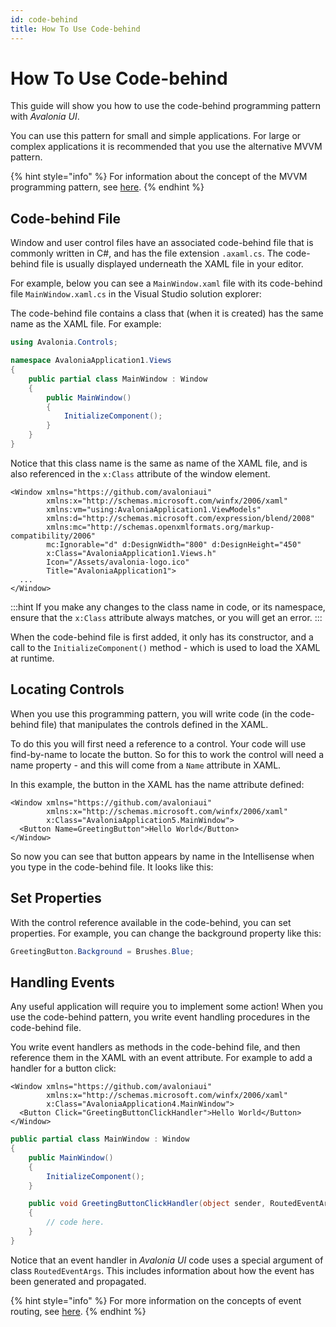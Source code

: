 ```yaml
---
id: code-behind
title: How To Use Code-behind
---
```


# How To Use Code-behind

This guide will show you how to use the code-behind programming pattern with _Avalonia UI_.&#x20;

You can use this pattern for small and simple applications. For large or complex applications it is  recommended that you use the alternative MVVM pattern.

{% hint style="info" %}
For information about the concept of the MVVM programming pattern, see [here](../../concepts/the-mvvm-pattern/).
{% endhint %}

## Code-behind File

Window and user control files have an associated code-behind file that is commonly written in C#, and has the file extension `.axaml.cs`. The code-behind file is usually displayed underneath the XAML file in your editor.&#x20;

For example, below you can see a `MainWindow.xaml` file with its code-behind file `MainWindow.xaml.cs` in the Visual Studio solution explorer:

<!-- ![](../../.gitbook/assets/codebehind-vs.png) -->

The code-behind file contains a class that (when it is created) has the same name as the XAML file. For example:

```csharp
using Avalonia.Controls;

namespace AvaloniaApplication1.Views
{
    public partial class MainWindow : Window
    {
        public MainWindow()
        {
            InitializeComponent();
        }
    }
}
```

Notice that this class name is the same as name of the XAML file, and is also referenced in the `x:Class` attribute of the window element.&#x20;

```markup
<Window xmlns="https://github.com/avaloniaui"
        xmlns:x="http://schemas.microsoft.com/winfx/2006/xaml"
        xmlns:vm="using:AvaloniaApplication1.ViewModels"
        xmlns:d="http://schemas.microsoft.com/expression/blend/2008"
        xmlns:mc="http://schemas.openxmlformats.org/markup-compatibility/2006"
        mc:Ignorable="d" d:DesignWidth="800" d:DesignHeight="450"
        x:Class="AvaloniaApplication1.Views.h"
        Icon="/Assets/avalonia-logo.ico"
        Title="AvaloniaApplication1">
  ...
</Window>
```

:::hint
If you make any changes to the class name in code, or its namespace, ensure that the  `x:Class` attribute always matches, or you will get an error.
:::

When the code-behind file is first added, it only has its constructor, and a call to the  `InitializeComponent()` method - which is used to load the XAML at runtime.

## Locating Controls <a href="#locating-controls" id="locating-controls"></a>

When you use this programming pattern, you will write code (in the code-behind file) that manipulates the controls defined in the XAML.&#x20;

To do this you will first need a reference to a control. Your code will use find-by-name to locate the button. So for this to work the control will need a name property - and this will come from a `Name` attribute in XAML.

In this example, the button in the XAML has the name attribute defined:&#x20;

```markup
<Window xmlns="https://github.com/avaloniaui"
        xmlns:x="http://schemas.microsoft.com/winfx/2006/xaml"
        x:Class="AvaloniaApplication5.MainWindow">
  <Button Name=GreetingButton">Hello World</Button>
</Window>
```

So now you can see that button appears by name in the Intellisense when you type in the code-behind file. It looks like this:

<!--<img src="../../.gitbook/assets/image (7) (1) (2).png" alt="">-->

## Set Properties

With the control reference available in the code-behind, you can set properties. For example, you can change the background property like this:

```csharp
GreetingButton.Background = Brushes.Blue;
```

## Handling Events <a href="#handling-events" id="handling-events"></a>

Any useful application will require you to implement some action! When you use the code-behind pattern, you write event handling procedures in the code-behind file.&#x20;

You write event handlers as methods in the code-behind file, and then reference them in the XAML with an event attribute. For example to add a handler for a button click:

```markup
<Window xmlns="https://github.com/avaloniaui"
        xmlns:x="http://schemas.microsoft.com/winfx/2006/xaml"
        x:Class="AvaloniaApplication4.MainWindow">
  <Button Click="GreetingButtonClickHandler">Hello World</Button>
</Window>
```

```csharp
public partial class MainWindow : Window
{
    public MainWindow()
    {
        InitializeComponent();
    }

    public void GreetingButtonClickHandler(object sender, RoutedEventArgs e)
    {
        // code here.
    }
}
```

Notice that an event handler in _Avalonia UI_ code uses a special argument of class `RoutedEventArgs`. This includes information about how the event has been generated and propagated.

{% hint style="info" %}
For more information on the concepts of event routing, see [here](../../concepts/input/routed-events.md).&#x20;
{% endhint %}

&#x20; &#x20;